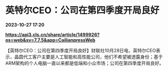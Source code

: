 # 英特尔CEO：公司在第四季度开局良好

**2023-10-27 17:20**

**https://api3.cls.cn/share/article/1499926?os=web&sv=7.7.5&app=CailianpressWeb**

【英特尔CEO：公司在第四季度开局良好】财联社10月28日电，英特尔CEO表示，晶圆代工客户主要是人工智能和高性能公司，他们不希望被透露身份；基于ARM架构的个人电脑一直以来都是低端和小众市场；公司在第四季度开局良好。